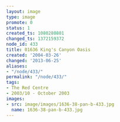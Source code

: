 ```yaml
---
layout: image
type: image
promote: 0
status: 1
created_ts: 1080280801
changed_ts: 1372159372
node_id: 433
title: 01636 King's Canyon Oasis
created: '2004-03-26'
changed: '2013-06-25'
aliases:
- "/node/433/"
permalink: "/node/433/"
tags:
- The Red Centre
- 2003/10 - October 2003
images:
- src: image/images/1636-38-pan-b-433.jpg
  name: 1636-38-pan-b-433.jpg
---
```


